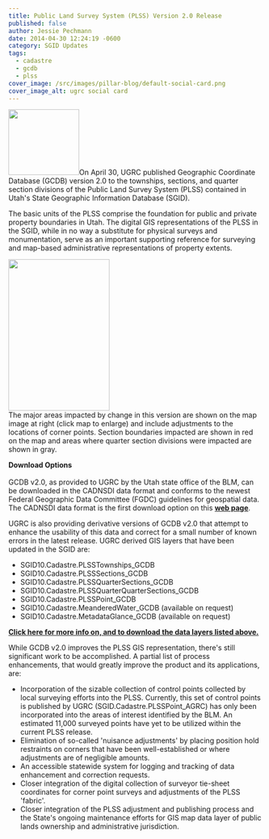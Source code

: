 ```yaml
---
title: Public Land Survey System (PLSS) Version 2.0 Release
published: false
author: Jessie Pechmann
date: 2014-04-30 12:24:19 -0600
category: SGID Updates
tags:
  - cadastre
  - gcdb
  - plss
cover_image: /src/images/pillar-blog/default-social-card.png
cover_image_alt: ugrc social card
---
```


<p><a href="/images/404.png"><img src="/images/404.png" alt="" title="NewPLSS_LrgSample" width="140" height="130" class="inline-text-right" /></a>On April 30, UGRC published Geographic Coordinate Database (GCDB) version 2.0 to the townships, sections, and quarter section divisions of the Public Land Survey System (PLSS) contained in Utah's State Geographic Information Database (SGID).</p>
<p>The basic units of the PLSS comprise the foundation for public and private property boundaries in Utah. The digital GIS representations of the PLSS in the SGID, while in no way a substitute for physical surveys and monumentation, serve as an important supporting reference for surveying and map-based administrative representations of property extents.</p>
<p><a href="/images/404.png"><img src="/images/404.png" alt="" title="NewPLSS_Changes" width="200" height="300" class="inline-text-left" /></a><br />
The major areas impacted by change in this version are shown on the map image at right (click map to enlarge) and include adjustments to the locations of corner points. Section boundaries impacted are shown in red on the map and areas where quarter section divisions were impacted are shown in gray.</p>
<p><strong>Download Options<br />
</strong><br />
GCDB v2.0, as provided to UGRC by the Utah state office of the BLM, can be downloaded in the CADNSDI data format and conforms to the newest Federal Geographic Data Committee (FGDC) guidelines for geospatial data. The CADNSDI data format is the first download option on this <a href="/products/sgid/cadastre/cadnsdi/"><strong>web page</strong></a>. </p>
<p>UGRC is also providing derivative versions of GCDB v2.0 that attempt to enhance the usability of this data and correct for a small number of known errors in the latest release. UGRC derived GIS layers that have been updated in the SGID are:</p>
<ul>
<li>SGID10.Cadastre.PLSSTownships_GCDB</li>
<li>SGID10.Cadastre.PLSSSections_GCDB</li>
<li>SGID10.Cadastre.PLSSQuarterSections_GCDB</li>
<li>SGID10.Cadastre.PLSSQuarterQuarterSections_GCDB</li>
<li>SGID10.Cadastre.PLSSPoint_GCDB</li>
<li>SGID10.Cadastre.MeanderedWater_GCDB (available on request)</li>
<li>SGID10.Cadastre.MetadataGlance_GCDB (available on request)</li>
</ul>
<p> <a href="/products/sgid/cadastre/"><strong>Click here for more info on, and to download the data layers listed above.</strong></a> </p>
<p>While GCDB v2.0 improves the PLSS GIS representation, there's still significant work to be accomplished. A partial list of process enhancements, that would greatly improve the product and its applications, are:</p>
<ul>
<li>Incorporation of the sizable collection of control points collected by local surveying efforts into the PLSS. Currently, this set of control points is published by UGRC (SGID.Cadastre.PLSSPoint_AGRC) has only been incorporated into the areas of interest identified by the BLM. An estimated 11,000 surveyed points have yet to be utilized within the current PLSS release.</li>
<li>Elimination of so-called 'nuisance adjustments' by placing position hold restraints on corners that have been well-established or where adjustments are of negligible amounts.</li>
<li>An accessible statewide system for logging and tracking of data enhancement and correction requests.</li>
<li>Closer integration of the digital collection of surveyor tie-sheet coordinates for corner point surveys and adjustments of the PLSS 'fabric'.</li>
<li>Closer integration of the PLSS adjustment and publishing process and the State's ongoing maintenance efforts for GIS map data layer of public lands ownership and administrative jurisdiction.</li>
</ul>
